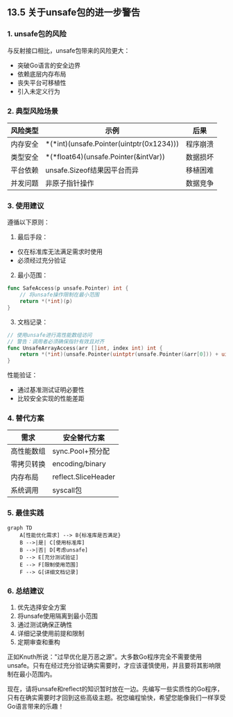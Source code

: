 ## 13.5 关于unsafe包的进一步警告

### 1. unsafe包的风险

与反射接口相比，unsafe包带来的风险更大：
- 突破Go语言的安全边界
- 依赖底层内存布局
- 丧失平台可移植性
- 引入未定义行为

### 2. 典型风险场景

| 风险类型 | 示例 | 后果 |
|---------|------|------|
| 内存安全 | *(*int)(unsafe.Pointer(uintptr(0x1234))) | 程序崩溃 |
| 类型安全 | *(*float64)(unsafe.Pointer(&intVar)) | 数据损坏 |
| 平台依赖 | unsafe.Sizeof结果因平台而异 | 移植困难 |
| 并发问题 | 非原子指针操作 | 数据竞争 |

### 3. 使用建议

遵循以下原则：
1. 最后手段：
- 仅在标准库无法满足需求时使用
- 必须经过充分验证

2. 最小范围：

  ```go
  func SafeAccess(p unsafe.Pointer) int {
      // 将unsafe操作限制在最小范围
      return *(*int)(p)
  }
  ```

3. 文档记录：

  ```go
  // 使用unsafe进行高性能数组访问
  // 警告：调用者必须确保指针有效且对齐
  func UnsafeArrayAccess(arr []int, index int) int {
      return *(*int)(unsafe.Pointer(uintptr(unsafe.Pointer(&arr[0])) + uintptr(index)*unsafe.Sizeof(arr[0])))
  }
  ```

  性能验证：
- 通过基准测试证明必要性
- 比较安全实现的性能差距

### 4. 替代方案

| 需求 | 安全替代方案 |
|------|--------------|
| 高性能数组 | sync.Pool+预分配 |
| 零拷贝转换 | encoding/binary |
| 内存布局 | reflect.SliceHeader |
| 系统调用 | syscall包 |

### 5. 最佳实践

```mermaid
graph TD
    A[性能优化需求] --> B{标准库是否满足}
    B -->|是| C[使用标准库]
    B -->|否| D[考虑unsafe]
    D --> E[充分测试验证]
    E --> F[限制使用范围]
    F --> G[详细文档记录]
```

### 6. 总结建议

1. 优先选择安全方案
2. 将unsafe使用隔离到最小范围
3. 通过测试确保正确性
4. 详细记录使用前提和限制
5. 定期审查和重构

正如Knuth所说："过早优化是万恶之源"。大多数Go程序完全不需要使用unsafe。只有在经过充分验证确实需要时，才应该谨慎使用，并且要将其影响限制在最小范围内。

现在，请将unsafe和reflect的知识暂时放在一边。先编写一些实质性的Go程序，只有在确实需要时才回到这些高级主题。祝您编程愉快，希望您能像我们一样享受Go语言带来的乐趣！